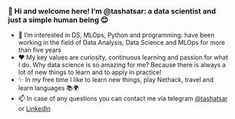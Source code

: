 ### 👋 Hi and welcome here! I’m @tashatsar: a data scientist and just a simple human being 😊

- 👀 I’m interested in DS, MLOps, Python and programming: have been working in the field of Data Analysis, Data Science and MLOps for more than five years
- ❤️ My key values are curiosity, continuous learning and passion for what I do. Why data science is so amazing for me? 
Because there is always a lot of new things to learn and to apply in practice!
- ✨ In my free time I like to learn new things, play Nethack, travel and learn languages 📚🌍
- 📫 In case of any questions you can contact me via telegram [@tashatsar](https://t.me/tashatsar) or [LinkedIn](https://www.linkedin.com/in/natsarkova/)

<!---
tashatsar/tashatsar is a ✨ special ✨ repository because its `README.md` (this file) appears on your GitHub profile.
You can click the Preview link to take a look at your changes.
--->
